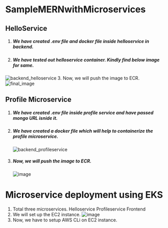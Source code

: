 # SampleMERNwithMicroservices
## HelloService
1. ##### We have created .env file and docker file inside helloservice in backend.
2. ##### We have tested out helloservice container. Kindly find below image for same.
![backend_helloservice](https://github.com/himani0550/Orchestration_assign/assets/77041503/c8d3be52-ac31-41ab-b195-4f3cb6d21258)
3. Now, we will push the image to ECR.
![final_image](https://github.com/himani0550/Orchestration_assign/assets/77041503/088c6539-c511-4eae-85e4-4a022cee4e97)

## Profile Microservice
1. ##### We have created .env file inside profile service and have passed mongo URL isnide it.
2. ##### We have created a docker file which will help to containerize the profile microservice.
   ![backend_profileservice](https://github.com/himani0550/Orchestration_assign/assets/77041503/470758f6-9919-4274-b274-09970abd1a87)
3. ##### Now, we will push the image to ECR.
   ![image](https://github.com/himani0550/Orchestration_assign/assets/77041503/82b75ab3-befd-4221-a7a7-8648e0194c2d)

# Microservice deployment using EKS
1. Total three microservices.
   Helloservice
   Profileservice
   Frontend
2. We will set up the EC2 instance.
   ![image](https://github.com/himani0550/Orchestration_assign/assets/77041503/c86bd6d0-7728-4446-9237-e1c87458e0d6)
3.   Now, we have to setup AWS CLi on EC2 instance. 




         




